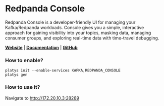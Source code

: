 # Redpanda Console

Redpanda Console is a developer-friendly UI for managing your Kafka/Redpanda workloads. Console gives you a simple, interactive approach for gaining visibility into your topics, masking data, managing consumer groups, and exploring real-time data with time-travel debugging. 

**[Website](https://redpanda.com/)** | **[Documentation](https://docs.redpanda.com/docs/platform/console/)** | **[GitHub](https://github.com/redpanda-data/console)**

### How to enable?

```
platys init --enable-services KAFKA,REDPANDA_CONSOLE
platys gen
```

### How to use it?

Navigate to <http://172.20.10.3:28289>
